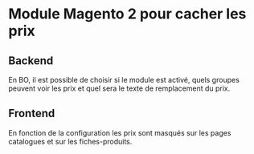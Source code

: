 # Module Magento 2 pour cacher les prix

## Backend
En BO, il est possible de choisir si le module est activé, quels groupes peuvent voir les prix et quel sera le texte de remplacement du prix.

## Frontend
En fonction de la configuration les prix sont masqués sur les pages catalogues et sur les fiches-produits.